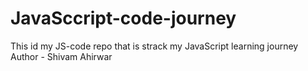 # JavaSccript-code-journey
This id my JS-code repo that is strack my JavaScript learning journey
Author - Shivam Ahirwar
